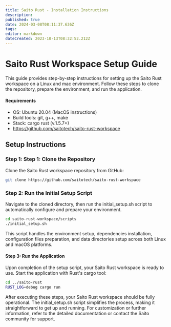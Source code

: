```yaml
---
title: Saito Rust - Installation Instructions
description: 
published: true
date: 2024-03-08T08:11:37.636Z
tags: 
editor: markdown
dateCreated: 2023-10-13T08:32:52.212Z
---
```


# Saito Rust Workspace Setup Guide

This guide provides step-by-step instructions for setting up the Saito Rust workspace on a Linux and mac environment. Follow these steps to clone the repository, prepare the environment, and run the application.

#### Requirements

* OS: Ubuntu 20.04 (MacOS instructions)
* Build tools: git, g++, make
* Stack: cargo rust (v.1.5.7+)
* https://github.com/saitotech/saito-rust-workspace


## Setup Instructions


### Step 1: Step 1: Clone the Repository

Clone the Saito Rust workspace repository from GitHub:

````bash
git clone https://github.com/saitotech/saito-rust-workspace
````


### Step 2: Run the Initial Setup Script

Navigate to the cloned directory, then run the initial_setup.sh script to automatically configure and prepare your environment.

```bash
cd saito-rust-workspace/scripts
./initial_setup.sh
````

This script handles the environment setup, dependencies installation, configuration files preparation, and data directories setup across both Linux and macOS platforms.


#### Step 3: Run the Application

Upon completion of the setup script, your Saito Rust workspace is ready to use. Start the application with Rust's cargo tool:

````bash
cd ../saito-rust
RUST_LOG=debug cargo run
````

After executing these steps, your Saito Rust workspace should be fully operational. The initial_setup.sh script simplifies the process, making it straightforward to get up and running. For customization or further information, refer to the detailed documentation or contact the Saito community for support.
